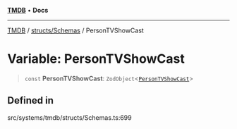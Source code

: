 [**TMDB**](../../../README.md) • **Docs**

***

[TMDB](../../../README.md) / [structs/Schemas](../README.md) / PersonTVShowCast

# Variable: PersonTVShowCast

> `const` **PersonTVShowCast**: `ZodObject`\<[`PersonTVShowCast`](../type-aliases/PersonTVShowCast.md)\>

## Defined in

src/systems/tmdb/structs/Schemas.ts:699
